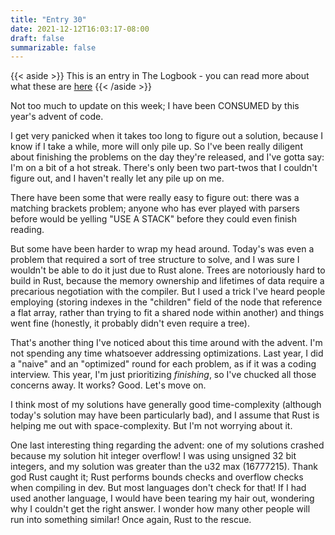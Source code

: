 ```yaml
---
title: "Entry 30"
date: 2021-12-12T16:03:17-08:00
draft: false
summarizable: false
---
```


{{< aside >}} This is an entry in The Logbook - you can read more about what these are [here](/posts/logbook) {{< /aside >}}

Not too much to update on this week; I have been CONSUMED by this year's advent of code.

I get very panicked when it takes too long to figure out a solution, because I know if I take a while, more will only pile up. So I've been really diligent about finishing the problems on the day they're released, and I've gotta say: I'm on a bit of a hot streak. There's only been two part-twos that I couldn't figure out, and I haven't really let any pile up on me.

There have been some that were really easy to figure out: there was a matching brackets problem; anyone who has ever played with parsers before would be yelling "USE A STACK" before they could even finish reading.

But some have been harder to wrap my head around. Today's was even a problem that required a sort of tree structure to solve, and I was sure I wouldn't be able to do it just due to Rust alone. Trees are notoriously hard to build in Rust, because the memory ownership and lifetimes of data require a precarious negotiation with the compiler. But I used a trick I've heard people employing (storing indexes in the "children" field of the node that reference a flat array, rather than trying to fit a shared node within another) and things went fine (honestly, it probably didn't even require a tree).

That's another thing I've noticed about this time around with the advent. I'm not spending any time whatsoever addressing optimizations. Last year, I did a "naive" and an "optimized" round for each problem, as if it was a coding interview. This year, I'm just prioritizing _finishing_, so I've chucked all those concerns away. It works? Good. Let's move on.

I think most of my solutions have generally good time-complexity (although today's solution may have been particularly bad), and I assume that Rust is helping me out with space-complexity. But I'm not worrying about it.

One last interesting thing regarding the advent: one of my solutions crashed because my solution hit integer overflow! I was using unsigned 32 bit integers, and my solution was greater than the u32 max (16777215). Thank god Rust caught it; Rust performs bounds checks and overflow checks when compiling in dev. But most languages don't check for that! If I had used another language, I would have been tearing my hair out, wondering why I couldn't get the right answer. I wonder how many other people will run into something similar! Once again, Rust to the rescue.
